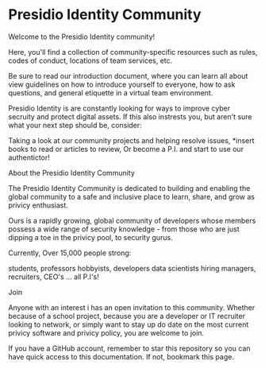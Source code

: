 # Presidio Identity Community

Welcome to the Presidio Identity community!

Here, you'll find a collection of community-specific resources such as rules, codes of conduct, locations of team services, etc.

Be sure to read our introduction document, where you can learn all about view guidelines on how to introduce yourself to everyone, how to ask questions, and general etiquette in a virtual team environment.

Presidio Identity is are constantly looking for ways to improve cyber secruity and protect digital assets. If this also instrests you, but aren't sure what your next step should be, consider:

Taking a look at our community projects and helping resolve issues, 
*insert books to read or articles to review, 
Or become a P.I. and start to use our authentictor! 

About the Presidio Identity Community

The Presidio Identity Community is dedicated to building and enabling the global community to a safe and inclusive place to learn, share, and grow as privicy enthusiast.

Ours is a rapidly growing, global community of developers whose members possess a wide range of security knowledge - from those who are just dipping a toe in the privicy pool, to security gurus.

Currently, Over 15,000 people strong:

students, professors
hobbyists, developers
data scientists
hiring managers, recruiters, CEO's
... all P.I's!

Join

Anyone with an interest i has an open invitation to this community. Whether because of a school project, because you are a developer or IT recruiter looking to network, or simply want to stay up do date on the most current privicy software and privicy policy, you are welcome to join.

If you have a GitHub account, remember to star this repository so you can have quick access to this documentation. If not, bookmark this page.
